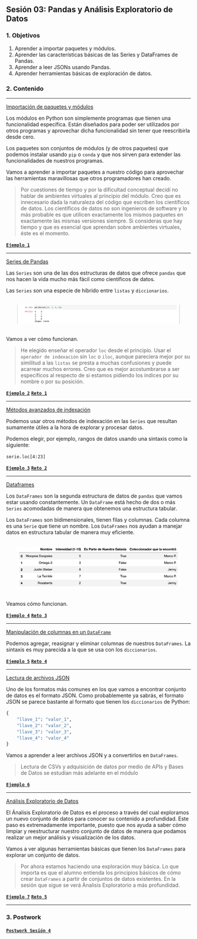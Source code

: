 
## Sesión 03: Pandas y Análisis Exploratorio de Datos

### 1. Objetivos

1. Aprender a importar paquetes y módulos.
2. Aprender las características básicas de las Series y DataFrames de Pandas.
3. Aprender a leer JSONs usando Pandas.
4. Aprender herramientas básicas de exploración de datos.

### 2. Contenido

---

<ins>Importación de paquetes y módulos</ins>

Los módulos en Python son simplemente programas que tienen una funcionalidad específica. Están diseñados para poder ser utilizados por otros programas y aprovechar dicha funcionalidad sin tener que reescribirla desde cero.

Los paquetes son conjuntos de módulos (y de otros paquetes) que podemos instalar usando `pip` o `conda` y que nos sirven para extender las funcionalidades de nuestros programas.

Vamos a aprender a importar paquetes a nuestro código para aprovechar las herramientas maravillosas que otros programadores han creado.

> Por cuestiones de tiempo y por la dificultad conceptual decidí no hablar de ambientes virtuales al principio del módulo. Creo que es innecesario dada la naturaleza del código que escriben los científicos de datos. Los científicos de datos no son ingenieros de software y lo más probable es que utilicen exactamente los mismos paquetes en exactamente las mismas versiones siempre. Si consideras que hay tiempo y que es esencial que aprendan sobre ambientes virtuales, éste es el momento.

[**`Ejemplo 1`**](Ejemplo-01/paquetes.ipynb)

---

<ins>Series de Pandas</ins>

Las `Series` son una de las dos estructuras de datos que ofrece `pandas` que nos hacen la vida mucho más fácil como científicos de datos.

Las `Series` son una especie de híbrido entre `listas` y `diccionarios`.

<div style="padding: 10px; margin: 20px"><img src='./Imgs/sesion-4_7.png'></div>

Vamos a ver cómo funcionan.

> He elegido enseñar el operador `loc` desde el principio. Usar el `operador de indexación` sin `loc` o `iloc`, aunque pareciera mejor por su similitud a las `listas` se presta a muchas confusiones y puede acarrear muchos errores. Creo que es mejor acostumbrarse a ser específicos al respecto de si estamos pidiendo los índices por su nombre o por su posición.

[**`Ejemplo 2`**](Ejemplo-02/series.ipynb)
[**`Reto 1`**](Reto-01/series.ipynb)

---

<ins>Métodos avanzados de indexación</ins>

Podemos usar otros métodos de indexación en las `Series` que resultan sumamente útiles a la hora de explorar y procesar datos.

Podemos elegir, por ejemplo, rangos de datos usando una sintaxis como la siguiente:

`serie.loc[4:23]`

>

[**`Ejemplo 3`**](Ejemplo-03/indexacion_de_series.ipynb)
[**`Reto 2`**](Reto-02/indexacion_de_series.ipynb)

---

<ins>Dataframes</ins>

Los `DataFrames` son la segunda estructura de datos de `pandas` que vamos estar usando constantemente. Un `DataFrame` está hecho de dos o más `Series` acomodadas de manera que obtenemos una estructura tabular.

Los `DataFrames` son bidimensionales, tienen filas y columnas. Cada columna es una `Serie` que tiene un nombre. Los `DataFrames` nos ayudan a manejar datos en estructura tabular de manera muy eficiente.

<div style="padding: 10px; margin: 20px"><img src='./Imgs/sesion-4_23.png'></div>

Veamos cómo funcionan.

> 

[**`Ejemplo 4`**](Ejemplo-04/dataframes.ipynb)
[**`Reto 3`**](Reto-03/dataframes.ipynb)

---

<ins>Manipulación de columnas en un `DataFrame`</ins>

Podemos agregar, reasignar y eliminar columnas de nuestros `DataFrames`. La sintaxis es muy parecida a la que se usa con los `diccionarios`.

> 

[**`Ejemplo 5`**](Ejemplo-05/manipulacion_de_columnas.ipynb)
[**`Reto 4`**](Reto-04/manipulacion_de_columnas.ipynb)

---

<ins>Lectura de archivos JSON</ins>

Uno de los formatos más comunes en los que vamos a encontrar conjunto de datos es el formato JSON. Como probablemente ya sabrás, el formato JSON se parece bastante al formato que tienen los `diccionarios` de Python:

```python
{
    "llave_1": "valor_1",
    "llave_2": "valor_2",
    "llave_3": "valor_3",
    "llave_4": "valor_4"
}
```

Vamos a aprender a leer archivos JSON y a convertirlos en `DataFrames`.

> Lectura de CSVs y adquisición de datos por medio de APIs y Bases de Datos se estudian más adelante en el módulo 

[**`Ejemplo 6`**](Ejemplo-06/lectura_de_json.ipynb)

---

<ins>Análisis Exploratorio de Datos</ins>

El Ánalisis Exploratorio de Datos es el proceso a través del cual exploramos un nuevo conjunto de datos para conocer su contenido a profundidad. Este paso es extremadamente importante, puesto que nos ayuda a saber cómo limpiar y reestructurar nuestro conjunto de datos de manera que podamos realizar un mejor análisis y visualización de los datos.

Vamos a ver algunas herramientas básicas que tienen los `DataFrames` para explorar un conjunto de datos.

> Por ahora estamos haciendo una exploración muy básica. Lo que importa es que el alumno entienda los principios básicos de cómo crear `DataFrames` a partir de conjuntos de datos existentes. En la sesión que sigue se verá Ànalisis Exploratorio a más profundidad.

[**`Ejemplo 7`**](Ejemplo-07/aed.ipynb)
[**`Reto 5`**](Reto-05/aed.ipynb)

---

### 3. Postwork

[**`Postwork Sesión 4`**](Postwork/Readme.md)